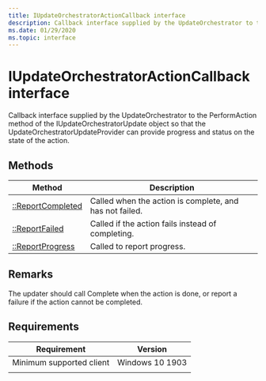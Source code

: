 ```yaml
---
title: IUpdateOrchestratorActionCallback interface
description: Callback interface supplied by the UpdateOrchestrator to the PerformAction method of the IUpdateOrchestratorUpdate object so that the UpdateOrchestratorUpdateProvider can provide progress and status on the state of the action.
ms.date: 01/29/2020
ms.topic: interface
---
```


# IUpdateOrchestratorActionCallback interface

Callback interface supplied by the UpdateOrchestrator to the PerformAction method of the IUpdateOrchestratorUpdate object so that the UpdateOrchestratorUpdateProvider can provide progress and status on the state of the action. 

## Methods

|Method | Description |
|---|---|
|[::ReportCompleted](iupdateorchestratoractioncallback-reportcompleted.md) | Called when the action is complete, and has not failed.  |
|[::ReportFailed](iupdateorchestratoractioncallback-reportfailed.md) | Called if the action fails instead of completing.  |
|[::ReportProgress](iupdateorchestratoractioncallback-reportprogress.md) | Called to report progress.  |

## Remarks
The updater should call Complete when the action is done, or report a failure if the action cannot be completed.

## Requirements

| Requirement | Version |
|---|---|
| Minimum supported client | Windows 10 1903 |
|   |   |